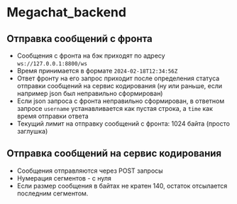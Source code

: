 # Megachat_backend

## Отправка сообщений с фронта
- Сообщения с фронта на бэк приходят по адресу `ws://127.0.0.1:8800/ws`
- Время принимается в формате `2024-02-18T12:34:56Z`
- Ответ фронту на его запрос приходит после определения статуса отправки сообщений на сервис кодирования (ну или раньше, если например json был неправильно сформирован)
- Если json запроса с фронта неправильно сформирован, в ответном запросе `username` устанавливается как пустая строка, а `time` как время отправки ответа 
- Текущий лимит на отправку сообщений с фронта: 1024 байта (просто заглушка)


## Отправка сообщений на сервис кодирования
- Сообщения отправляются через POST запросы
- Нумерация сегментов - с нуля
- Если размер сообщения в байтах не кратен 140, остаток отсылается последним сегментом.